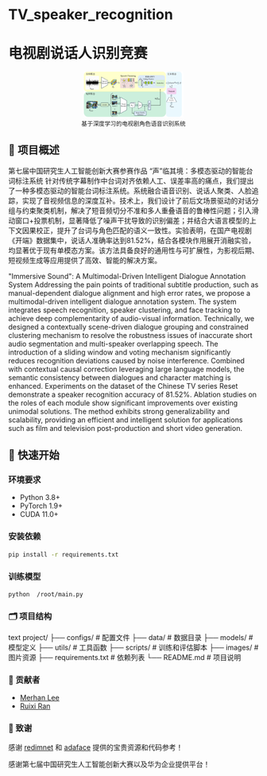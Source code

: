 # TV_speaker_recognition
# 电视剧说话人识别竞赛

<div align="center">
  <img src="./images/image1.png" alt="模型总览" width="200">
  <br>
  <small>基于深度学习的电视剧角色语音识别系统</small>
</div>

## 📖 项目概述

第七届中国研究生人工智能创新大赛参赛作品
“声”临其境：多模态驱动的智能台词标注系统 
针对传统字幕制作中台词对齐依赖人工、误差率高的痛点，我们提出了一种多模态驱动的智能台词标注系统。系统融合语音识别、说话人聚类、人脸追踪，实现了音视频信息的深度互补。技术上，我们设计了前后文场景驱动的对话分组与约束聚类机制，解决了短音频切分不准和多人重叠语音的鲁棒性问题；引入滑动窗口+投票机制，显著降低了噪声干扰导致的识别偏差；并结合大语言模型的上下文因果校正，提升了台词与角色匹配的语义一致性。实验表明，在国产电视剧《开端》数据集中，说话人准确率达到81.52%，结合各模块作用展开消融实验，均显著优于现有单模态方案。该方法具备良好的通用性与可扩展性，为影视后期、短视频生成等应用提供了高效、智能的解决方案。 

"Immersive Sound": A Multimodal-Driven Intelligent Dialogue Annotation System
Addressing the pain points of traditional subtitle production, such as manual-dependent dialogue alignment and high error rates, we propose a multimodal-driven intelligent dialogue annotation system. The system integrates speech recognition, speaker clustering, and face tracking to achieve deep complementarity of audio-visual information. Technically, we designed a contextually scene-driven dialogue grouping and constrained clustering mechanism to resolve the robustness issues of inaccurate short audio segmentation and multi-speaker overlapping speech. The introduction of a sliding window and voting mechanism significantly reduces recognition deviations caused by noise interference. Combined with contextual causal correction leveraging large language models, the semantic consistency between dialogues and character matching is enhanced. Experiments on the dataset of the Chinese TV series Reset demonstrate a speaker recognition accuracy of 81.52%. Ablation studies on the roles of each module show significant improvements over existing unimodal solutions. The method exhibits strong generalizability and scalability, providing an efficient and intelligent solution for applications such as film and television post-production and short video generation.



## 🚀 快速开始

### 环境要求

- Python 3.8+
- PyTorch 1.9+
- CUDA 11.0+ 

### 安装依赖

```bash
pip install -r requirements.txt
```

### 训练模型
```bash
python  /root/main.py
```


### 🗂 项目结构
text
project/
├── configs/          # 配置文件
├── data/             # 数据目录
├── models/           # 模型定义
├── utils/            # 工具函数
├── scripts/          # 训练和评估脚本
├── images/           # 图片资源
├── requirements.txt  # 依赖列表
└── README.md         # 项目说明

### 👥 贡献者
- [Merhan Lee](https://github.com/qjmltz)
- [Ruixi Ran](https://github.com/MagiaClay)



### 🙏 致谢
感谢 [redimnet](https://github.com/redimnet) 和 [adaface](https://github.com/adaface) 提供的宝贵资源和代码参考！

感谢第七届中国研究生人工智能创新大赛以及华为企业提供平台！



